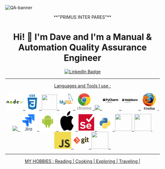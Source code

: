 ![QA-banner](https://user-images.githubusercontent.com/119007907/209415679-06ec90a6-3efd-4c60-9652-5212ab9829d1.jpg)
<p align="center">
**"PRIMUS INTER PARES"**
</p>
<div align="center">
<h1 align="center">Hi! 👋 I'm Dave and I'm a Manual & Automation Quality Assurance Engineer</h1>
<a href="https://www.linkedin.com/in/dmytro-ponomarenko/">
<img src="https://img.shields.io/badge/LinkedIn-blue?style=for-the-badge&logo=linkedin&logoColor=white" alt="LinkedIn Badge"/>
<div align="center">
</div>
<p>
<hr>
Languages and Tools I use :
<div align="center">
<img src="https://github.com/devicons/devicon/blob/master/icons/nodejs/nodejs-original-wordmark.svg" title="NodeJS" alt="NodeJS" width="55" height="55"/>&nbsp;
<img src="https://github.com/devicons/devicon/blob/master/icons/css3/css3-plain-wordmark.svg"  title="CSS3" alt="CSS" width="45" height="50"/>&nbsp;
<img src="https://w7.pngwing.com/pngs/201/90/png-transparent-logo-html-html5.png" width="50" height="50"/>&nbsp;
<img src="https://github.com/devicons/devicon/blob/master/icons/mysql/mysql-original-wordmark.svg" title="MySQL"  alt="MySQL" width="45" height="70"/>&nbsp;
<img src="https://github.com/devicons/devicon/blob/master/icons/chrome/chrome-original-wordmark.svg" title="Chrome" alt="Chrome" width="55" height="55"/>&nbsp;
<img src="https://cdn.jsdelivr.net/gh/devicons/devicon/icons/safari/safari-original.svg" width="45"/>&nbsp;
<img src="https://github.com/devicons/devicon/blob/master/icons/pycharm/pycharm-original-wordmark.svg" title="PyCharm" alt="PyCharm"width="55" height="60"/>&nbsp;
<img src="https://github.com/devicons/devicon/blob/master/icons/webstorm/webstorm-original-wordmark.svg" title="Webstorm" alt="Webstorm" width="55" height="60"/>&nbsp;
<img src="https://github.com/devicons/devicon/blob/master/icons/firefox/firefox-original-wordmark.svg" title="Firefox" alt="Firefox" width="55"/>&nbsp; 
<img src="https://cdn.jsdelivr.net/gh/devicons/devicon/icons/slack/slack-original.svg" width="45"/>&nbsp;
<img src="https://github.com/devicons/devicon/blob/master/icons/jira/jira-original-wordmark.svg" title="Jira" alt="Jira" width="55"/>&nbsp;  
<img src="https://github.com/devicons/devicon/blob/master/icons/android/android-original-wordmark.svg" title="Android" alt="Android" width="55" height="55"/>&nbsp;
<img src="https://github.com/devicons/devicon/blob/master/icons/apple/apple-original.svg" title="Apple" alt="Apple" width="55" height="65"/>&nbsp;   
<img src="https://github.com/devicons/devicon/blob/master/icons/selenium/selenium-original.svg" title="Selenium" alt="Selenium" width="55"/>&nbsp;
<img src="https://raw.githubusercontent.com/github/explore/80688e429a7d4ef2fca1e82350fe8e3517d3494d/topics/python/python.png" width="50" height="50" />&nbsp;
<img src="https://d2h1nbmw1jjnl.cloudfront.net/company_directory_entries/company_logos/000/000/328/original/bstack_2x.png?1582638320" width="55" height="55" />&nbsp;
<img src="https://res.cloudinary.com/postman/image/upload/t_team_logo/v1629869194/team/2893aede23f01bfcbd2319326bc96a6ed0524eba759745ed6d73405a3a8b67a8" width="55" height="55" />&nbsp;
<img src="https://raw.githubusercontent.com/github/explore/80688e429a7d4ef2fca1e82350fe8e3517d3494d/topics/javascript/javascript.png" width="55" height="55" />&nbsp;
<img src="https://raw.githubusercontent.com/github/explore/80688e429a7d4ef2fca1e82350fe8e3517d3494d/topics/git/git.png" width="50" height="55" />&nbsp;
<img src="https://upload.wikimedia.org/wikipedia/commons/thumb/d/d5/Selenium_Logo.png/861px-Selenium_Logo.png?20200511151950" width="55" height="55" />  
&nbsp;
</p> 
</div>
<p> 
<hr> 
</p>
<p align="center">
MY HOBBIES : Reading | Cooking | Exploring | Traveling |
</p>




